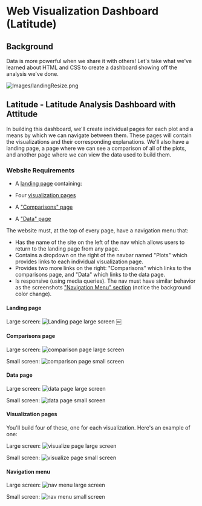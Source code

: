 # Web Visualization Dashboard (Latitude)

## Background

Data is more powerful when we share it with others! Let's take what we've learned about HTML and CSS to create a dashboard showing off the analysis we've done.

![Images/landingResize.png](Images/landingResize.png)



## Latitude - Latitude Analysis Dashboard with Attitude


In building this dashboard, we'll create individual pages for each plot and a means by which we can navigate between them. These pages will contain the visualizations and their corresponding explanations. We'll also have a landing page, a page where we can see a comparison of all of the plots, and another page where we can view the data used to build them.

### Website Requirements

* A [landing page](#landing-page) containing:
  
* Four [visualization pages](#visualization-pages)
* A ["Comparisons" page](#comparisons-page) 
* A ["Data" page](#data-page)


The website must, at the top of every page, have a navigation menu that:

* Has the name of the site on the left of the nav which allows users to return to the landing page from any page.
* Contains a dropdown on the right of the navbar named "Plots" which provides links to each individual visualization page.
* Provides two more links on the right: "Comparisons" which links to the comparisons page, and "Data" which links to the data page.
* Is responsive (using media queries). The nav must have similar behavior as the screenshots ["Navigation Menu" section](#navigation-menu) (notice the background color change).

#### Landing page

Large screen:
![Landing page large screen](Images/Landing-pg-large.png)
￼

#### Comparisons page

Large screen:
![comparison page large screen](Images/comparison-lg.png)

Small screen:
![comparison page small screen](Images/comparison-sm.png)

#### Data page

Large screen:
![data page large screen](Images/data-lg.png)

Small screen:
![data page small screen](Images/data-sm.png)

#### Visualization pages

You'll build four of these, one for each visualization. Here's an example of one:

Large screen:
![visualize page large screen](Images/visualize-lg.png)

Small screen:
![visualize page small screen](Images/visualize-sm.png)

#### Navigation menu

Large screen:
![nav menu large screen](Images/nav-lg.png)

Small screen:
![nav menu small screen](Images/nav-sm.png)


